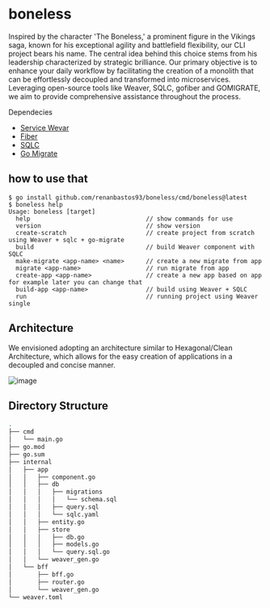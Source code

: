 # boneless
Inspired by the character 'The Boneless,' a prominent figure in the Vikings saga, known for his exceptional agility and battlefield flexibility, our CLI project bears his name. The central idea behind this choice stems from his leadership characterized by strategic brilliance. Our primary objective is to enhance your daily workflow by facilitating the creation of a monolith that can be effortlessly decoupled and transformed into microservices. Leveraging open-source tools like Weaver, SQLC, gofiber and GOMIGRATE, we aim to provide comprehensive assistance throughout the process.

Dependecies
 - [Service Wevar](https://serviceweaver.dev/)
 - [Fiber](https://gofiber.io/)
 - [SQLC](https://docs.sqlc.dev/en/stable/overview/install.html)
 - [Go Migrate](https://github.com/golang-migrate/migrate/tree/master/cmd/migrate#installation)
 

## how to use that
```
$ go install github.com/renanbastos93/boneless/cmd/boneless@latest
$ boneless help
Usage: boneless [target]
  help                                // show commands for use
  version                             // show version
  create-scratch                      // create project from scratch using Weaver + sqlc + go-migrate
  build                               // build Weaver component with SQLC
  make-migrate <app-name> <name>      // create a new migrate from app
  migrate <app-name>                  // run migrate from app
  create-app <app-name>               // create a new app based on app for example later you can change that
  build-app <app-name>                // build using Weaver + SQLC
  run                                 // running project using Weaver single
```

## Architecture
We envisioned adopting an architecture similar to Hexagonal/Clean Architecture, which allows for the easy creation of applications in a decoupled and concise manner.

![image](https://github.com/renanbastos93/boneless/assets/8202898/b2ca8d54-46a6-4a19-bebc-94938f438cd5)


## Directory Structure
```sh
.
├── cmd
│   └── main.go
├── go.mod
├── go.sum
├── internal
│   ├── app
│   │   ├── component.go
│   │   ├── db
│   │   │   ├── migrations
│   │   │   │   └── schema.sql
│   │   │   ├── query.sql
│   │   │   └── sqlc.yaml
│   │   ├── entity.go
│   │   ├── store
│   │   │   ├── db.go
│   │   │   ├── models.go
│   │   │   └── query.sql.go
│   │   └── weaver_gen.go
│   └── bff
│       ├── bff.go
│       ├── router.go
│       └── weaver_gen.go
└── weaver.toml
```

